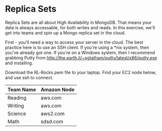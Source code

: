 Replica Sets
=
Replica Sets are all about High Availability in MongoDB.
That means your data is always accessable, for both writes and reads.
In this exercise, we'll get into teams and spin up a Mongo replica set in the cloud.

First - you'll need a way to access your server in the cloud. The best practice here is to use
an SSH client. If you're using a *nix system, then you've already got one. If you're on a Windows system, 
then I recommend grabbing Putty from http://the.earth.li/~sgtatham/putty/latest/x86/putty.exe and installing.

Download the RL-Rocks.pem file to your laptop.
Find your EC2 node below, and use ssh to connect.

Team Name     | Amazon Node  
--- | ---
Reading | aws.com
Writing | aws.com
Science | aws2.com
Math | sdsd.com


